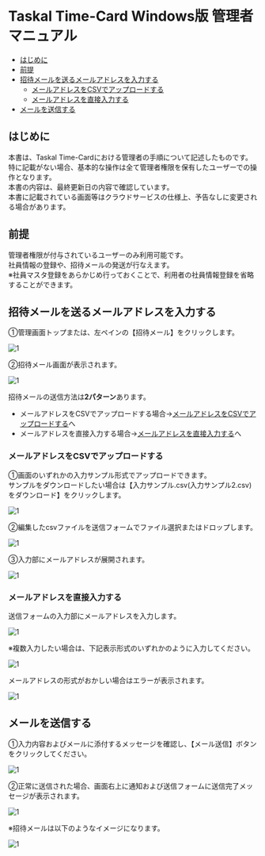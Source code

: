 <!-- TOC ignore:true -->
Taskal Time-Card Windows版 管理者マニュアル
===

<!-- TOC -->

- [はじめに](#%E3%81%AF%E3%81%98%E3%82%81%E3%81%AB)
- [前提](#%E5%89%8D%E6%8F%90)
- [招待メールを送るメールアドレスを入力する](#%E6%8B%9B%E5%BE%85%E3%83%A1%E3%83%BC%E3%83%AB%E3%82%92%E9%80%81%E3%82%8B%E3%83%A1%E3%83%BC%E3%83%AB%E3%82%A2%E3%83%89%E3%83%AC%E3%82%B9%E3%82%92%E5%85%A5%E5%8A%9B%E3%81%99%E3%82%8B)
    - [メールアドレスをCSVでアップロードする](#%E3%83%A1%E3%83%BC%E3%83%AB%E3%82%A2%E3%83%89%E3%83%AC%E3%82%B9%E3%82%92csv%E3%81%A7%E3%82%A2%E3%83%83%E3%83%97%E3%83%AD%E3%83%BC%E3%83%89%E3%81%99%E3%82%8B)
    - [メールアドレスを直接入力する](#%E3%83%A1%E3%83%BC%E3%83%AB%E3%82%A2%E3%83%89%E3%83%AC%E3%82%B9%E3%82%92%E7%9B%B4%E6%8E%A5%E5%85%A5%E5%8A%9B%E3%81%99%E3%82%8B)
- [メールを送信する](#%E3%83%A1%E3%83%BC%E3%83%AB%E3%82%92%E9%80%81%E4%BF%A1%E3%81%99%E3%82%8B)

<!-- /TOC -->

## はじめに

本書は、Taskal Time-Cardにおける管理者の手順について記述したものです。  
特に記載がない場合、基本的な操作は全て管理者権限を保有したユーザーでの操作となります。  
本書の内容は、最終更新日の内容で確認しています。  
本書に記載されている画面等はクラウドサービスの仕様上、予告なしに変更される場合があります。

## 前提

管理者権限が付与されているユーザーのみ利用可能です。  
社員情報の登録や、招待メールの発送が行なえます。  
※社員マスタ登録をあらかじめ行っておくことで、利用者の社員情報登録を省略することができます。

## 招待メールを送るメールアドレスを入力する

①管理画面トップまたは、左ペインの【招待メール】をクリックします。

![1](https://user-images.githubusercontent.com/91858341/141061065-8057ceeb-2ea6-4209-b90f-1e807be4b322.png)

<div style="page-break-before:always"></div>

②招待メール画面が表示されます。

![1](https://user-images.githubusercontent.com/91858341/141061690-f59fa81d-8483-48c9-bfba-d98e9f96e77f.png)

招待メールの送信方法は**2パターン**あります。

- メールアドレスをCSVでアップロードする場合→[メールアドレスをCSVでアップロードする](#メールアドレスをcsvでアップロードする)へ
- メールアドレスを直接入力する場合→[メールアドレスを直接入力する](#メールアドレスを直接入力する)へ

<div style="page-break-before:always"></div>

### メールアドレスをCSVでアップロードする

①画面のいずれかの入力サンプル形式でアップロードできます。  
サンプルをダウンロードしたい場合は【入力サンプル.csv(入力サンプル2.csv)をダウンロード】をクリックします。

![1](https://user-images.githubusercontent.com/91858341/141062317-7f078354-2921-42c8-892f-8298332984ad.png)

②編集したcsvファイルを送信フォームでファイル選択またはドロップします。

![1](https://user-images.githubusercontent.com/91858341/141063256-3a90758b-0d10-4e57-961f-a03004a69521.png)

<div style="page-break-before:always"></div>

③入力部にメールアドレスが展開されます。

![1](https://user-images.githubusercontent.com/91858341/141064273-982d97c4-4bda-4dfc-b776-523a4a4f3553.png)

### メールアドレスを直接入力する

送信フォームの入力部にメールアドレスを入力します。

![1](https://user-images.githubusercontent.com/91858341/141065540-3d4235c1-3628-4086-9869-6ee878afa56a.png)

<div style="page-break-before:always"></div>

※複数入力したい場合は、下記表示形式のいずれかのように入力してください。

![1](https://user-images.githubusercontent.com/91858341/141065892-46a441b7-8517-47c7-9d88-8a51ce55f4c7.png)

メールアドレスの形式がおかしい場合はエラーが表示されます。

![1](https://user-images.githubusercontent.com/91858341/141066476-22b620a8-5c3e-48ae-b99a-b2bebfa61d28.png)

<div style="page-break-before:always"></div>

## メールを送信する

①入力内容およびメールに添付するメッセージを確認し、【メール送信】ボタンをクリックしてください。

![1](https://user-images.githubusercontent.com/91858341/141067319-73302760-f72f-4850-9e67-942301ae5188.png)

②正常に送信された場合、画面右上に通知および送信フォームに送信完了メッセージが表示されます。

![1](https://user-images.githubusercontent.com/91858341/141067909-7da8bab8-0e79-4424-90bc-35b729e137c4.png)

<div style="page-break-before:always"></div>

※招待メールは以下のようなイメージになります。

![1](https://user-images.githubusercontent.com/91858341/141068519-e88ab4c7-488f-4af3-9551-033848897053.png)
